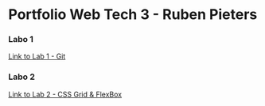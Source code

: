 # Portfolio Web Tech 3 - Ruben Pieters

### Labo 1

[Link to Lab 1 - Git](https://github.com/ApacheHelikopter/2imd-webtech3-lab1.git)

### Labo 2

[Link to Lab 2 - CSS Grid & FlexBox](https://github.com/ApacheHelikopter/2imd-webtech3-portfolio/tree/master/labo2-css-grid-flexbox)
